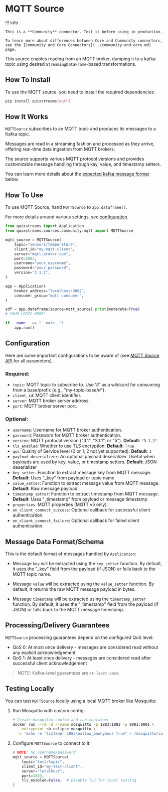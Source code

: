 # MQTT Source

!!! info

    This is a **Community** connector. Test it before using in production.

    To learn more about differences between Core and Community connectors, see the [Community and Core Connectors](../community-and-core.md) page.

This source enables reading from an MQTT broker, dumping it to a
kafka topic using desired `StreamingDataFrame`-based transformations.

## How To Install

To use the MQTT source, you need to install the required dependencies:

```bash
pip install quixstreams[mqtt]
```

## How It Works

`MQTTSource` subscribes to an MQTT topic and produces its messages to a Kafka topic.

Messages are read in a streaming fashion and processed as they arrive, offering
real-time data ingestion from MQTT brokers.

The source supports various MQTT protocol versions and provides customizable
message handling through key, value, and timestamp setters.

You can learn more details about the [expected kafka message format](#message-data-formatschema) below.

## How To Use

To use MQTT Source, hand `MQTTSource` to `app.dataframe()`.

For more details around various settings, see [configuration](#configuration).

```python
from quixstreams import Application
from quixstreams.sources.community.mqtt import MQTTSource

mqtt_source = MQTTSource(
    topic="sensors/temperature",
    client_id="my-mqtt-client",
    server="mqtt.broker.com",
    port=1883,
    username="your_username",
    password="your_password",
    version="3.1.1",
)

app = Application(
    broker_address="localhost:9092",
    consumer_group="mqtt-consumer",
)

sdf = app.dataframe(source=mqtt_source).print(metadata=True)
# YOUR LOGIC HERE!

if __name__ == "__main__":
    app.run()
```

## Configuration

Here are some important configurations to be aware of (see [MQTT Source API](../../api-reference/sources.md#mqttsource) for all parameters).

### Required:

- `topic`: MQTT topic to subscribe to. Use '#' as a wildcard for consuming from a base/prefix (e.g., "my-topic-base/#").
- `client_id`: MQTT client identifier.
- `server`: MQTT broker server address.
- `port`: MQTT broker server port.

### Optional:

- `username`: Username for MQTT broker authentication.
- `password`: Password for MQTT broker authentication.
- `version`: MQTT protocol version ("3.1", "3.1.1", or "5").
    **Default**: `"3.1.1"`
- `tls_enabled`: Whether to use TLS encryption.
    **Default**: `True`
- `qos`: Quality of Service level (0 or 1; 2 not yet supported).
    **Default**: `1`
- `payload_deserializer`: An optional payload deserializer. Useful when payloads are used by key, value, or timestamp setters.
    **Default**: JSON deserializer
- `key_setter`: Function to extract message key from MQTT message.
    **Default**: Uses "_key" from payload or topic name
- `value_setter`: Function to extract message value from MQTT message.
    **Default**: Raw message payload
- `timestamp_setter`: Function to extract timestamp from MQTT message.
    **Default**: Uses "_timestamp" from payload or message timestamp
- `properties`: MQTT properties (MQTT v5 only).
- `on_client_connect_success`: Optional callback for successful client authentication.
- `on_client_connect_failure`: Optional callback for failed client authentication.

## Message Data Format/Schema

This is the default format of messages handled by `Application`:

- Message `key` will be extracted using the `key_setter` function. By default, it uses the "_key" field from the payload (if JSON) or falls back to the MQTT topic name.

- Message `value` will be extracted using the `value_setter` function. By default, it returns the raw MQTT message payload in bytes.

- Message `timestamp` will be extracted using the `timestamp_setter` function. By default, it uses the "_timestamp" field from the payload (if JSON) or falls back to the MQTT message timestamp.

## Processing/Delivery Guarantees

`MQTTSource` processing guarantees depend on the configured QoS level:

- QoS 0: At most once delivery - messages are considered read without any explicit acknowledgement
- QoS 1: At least once delivery - messages are considered read after successful client acknowledgement

> NOTE: Kafka-level guarantees are `at-least-once`.

## Testing Locally

You can test `MQTTSource` locally using a local MQTT broker like Mosquitto:

1. Run Mosquitto with custom config:

    ```bash
    # Create mosquitto config and run container
    docker run --rm -d --name mosquitto -p 1883:1883 -p 9001:9001 \
      --entrypoint sh eclipse-mosquitto \
      -c 'echo -e "listener 1883\nallow_anonymous true" > /mosquitto/config/mosquitto.conf && exec /usr/sbin/mosquitto -c /mosquitto/config/mosquitto.conf'
    ```

2. Configure `MQTTSource` to connect to it:

    ```python
    # NOTE: no username/password
    mqtt_source = MQTTSource(
        topic="test/topic",
        client_id="my-test-client",
        server="localhost",
        port=1883,
        tls_enabled=False,  # Disable TLS for local testing
    )
    ```